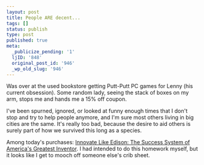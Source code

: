 ```yaml
---
layout: post
title: People ARE decent...
tags: []
status: publish
type: post
published: true
meta:
  _publicize_pending: '1'
  ljID: '848'
  original_post_id: '946'
  _wp_old_slug: '946'
---
```

Was over at the used bookstore getting Putt-Putt PC games for Lenny (his current obsession).  Some random lady, seeing the stack of boxes on my arm, stops me and hands me a 15% off coupon.

I've been spurned, ignored, or looked at funny enough times that I don't stop and try to help people anymore, and I'm sure most others living in big cities are the same.  It's really too bad, because the desire to aid others is surely part of how we survived this long as a species.

Among today's purchases: <a href="http://www.innovatelikeedison.com/">Innovate Like Edison: The Success System of America's Greatest Inventor</a>.  I had intended to do this homework myself, but it looks like I get to mooch off someone else's crib sheet.
